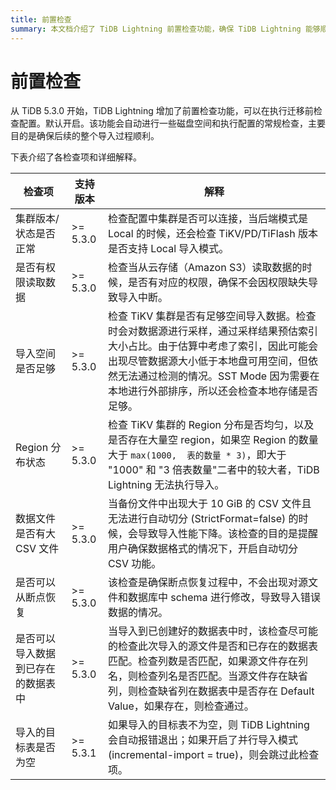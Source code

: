 ```yaml
---
title: 前置检查
summary: 本文档介绍了 TiDB Lightning 前置检查功能，确保 TiDB Lightning 能够顺利执行任务。
---
```


# 前置检查

从 TiDB 5.3.0 开始，TiDB Lightning 增加了前置检查功能，可以在执行迁移前检查配置。默认开启。该功能会自动进行一些磁盘空间和执行配置的常规检查，主要目的是确保后续的整个导入过程顺利。

下表介绍了各检查项和详细解释。

|  检查项 | 支持版本 | 解释 |
|  ----  |  --- | ----  |
| 集群版本/状态是否正常| >= 5.3.0 | 检查配置中集群是否可以连接，当后端模式是 Local 的时候，还会检查 TiKV/PD/TiFlash 版本是否支持 Local 导入模式。|
| 是否有权限读取数据 | >= 5.3.0 | 检查当从云存储（Amazon S3）读取数据的时候，是否有对应的权限，确保不会因权限缺失导致导入中断。|
| 导入空间是否足够 | >= 5.3.0 | 检查 TiKV 集群是否有足够空间导入数据。检查时会对数据源进行采样，通过采样结果预估索引大小占比。由于估算中考虑了索引，因此可能会出现尽管数据源大小低于本地盘可用空间，但依然无法通过检测的情况。SST Mode 因为需要在本地进行外部排序，所以还会检查本地存储是否足够。| 
| Region 分布状态 | >= 5.3.0 | 检查 TiKV 集群的 Region 分布是否均匀，以及是否存在大量空 region，如果空 Region 的数量大于 `max(1000,  表的数量 * 3)`，即大于 "1000" 和 "3 倍表数量"二者中的较大者，TiDB Lightning 无法执行导入。 |
| 数据文件是否有大 CSV 文件 | >= 5.3.0 | 当备份文件中出现大于 10 GiB 的 CSV 文件且无法进行自动切分 (StrictFormat=false) 的时候，会导致导入性能下降。该检查的目的是提醒用户确保数据格式的情况下，开启自动切分 CSV 功能。 |
| 是否可以从断点恢复 | >= 5.3.0 | 该检查是确保断点恢复过程中，不会出现对源文件和数据库中 schema 进行修改，导致导入错误数据的情况。|
| 是否可以导入数据到已存在的数据表中 | >= 5.3.0 | 当导入到已创建好的数据表中时，该检查尽可能的检查此次导入的源文件是否和已存在的数据表匹配。检查列数是否匹配，如果源文件存在列名，则检查列名是否匹配。当源文件存在缺省列，则检查缺省列在数据表中是否存在 Default Value，如果存在，则检查通过。|
| 导入的目标表是否为空 | >= 5.3.1 | 如果导入的目标表不为空，则 TiDB Lightning 会自动报错退出；如果开启了并行导入模式 (incremental-import = true)，则会跳过此检查项。 |